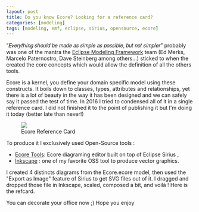 ```yaml
---
layout: post
title: Do you know Ecore? Looking for a reference card?
categories: [modeling]
tags: [modeling, emf, eclipse, sirius, opensource, ecore]
---
```



“𝐸𝑣𝑒𝑟𝑦𝑡ℎ𝑖𝑛𝑔 𝑠ℎ𝑜𝑢𝑙𝑑 𝑏𝑒 𝑚𝑎𝑑𝑒 𝑎𝑠 𝑠𝑖𝑚𝑝𝑙𝑒 𝑎𝑠 𝑝𝑜𝑠𝑠𝑖𝑏𝑙𝑒, 𝑏𝑢𝑡 𝑛𝑜𝑡 𝑠𝑖𝑚𝑝𝑙𝑒𝑟” probably was one of the mantra the [Eclipse Modeling Framework](https://www.eclipse.dev/modeling/emf/) team (Ed Merks, Marcelo Paternostro, Dave Steinberg among others...) sticked to when the created the core concepts which would allow the definition of all the others tools.

Ecore is a kernel, you define your domain specific model using these constructs. It boils down to classes, types, attributes and relationships, yet there is a lot of beauty in the way it has been designed and we can safely say it passed the test of time. In 2016 I tried to condensed all of it in a single reference card. I did not finished it to the point of publishing it but I'm doing it today (better late than never!)

<figure>
    <a href="{{ site.url }}/images/blog/2023/Ecore_reference_card.pdf"><img src="{{ site.url }}/images/blog/2023/Ecore_reference_card.png"></a>
    <figcaption>Ecore Reference Card</figcaption>
</figure>


To produce it I exclusively used Open-Source tools :
- [Ecore Tools](https://www.eclipse.dev/ecoretools/): Ecore diagraming editor built on top of Eclipse Sirius ,
- [Inkscape](https://inkscape.org/) : one of my favorite OSS tool to produce vector graphics.

I created 4 distincts diagrams from the Ecore.ecore model, then used the "Export as Image" feature of Sirius to get SVG files out of it. I dragged and dropped those file in Inkscape, scaled, composed a bit, and voilà ! Here is the refcard.

You can decorate your office now ;) Hope you enjoy





